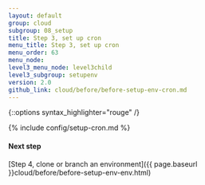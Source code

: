 ```yaml
---
layout: default
group: cloud
subgroup: 08_setup
title: Step 3, set up cron
menu_title: Step 3, set up cron
menu_order: 63
menu_node: 
level3_menu_node: level3child
level3_subgroup: setupenv
version: 2.0
github_link: cloud/before/before-setup-env-cron.md
---
```


{::options syntax_highlighter="rouge" /}

{% include config/setup-cron.md %}

#### Next step
[Step 4, clone or branch an environment]({{ page.baseurl }}cloud/before/before-setup-env-env.html)
